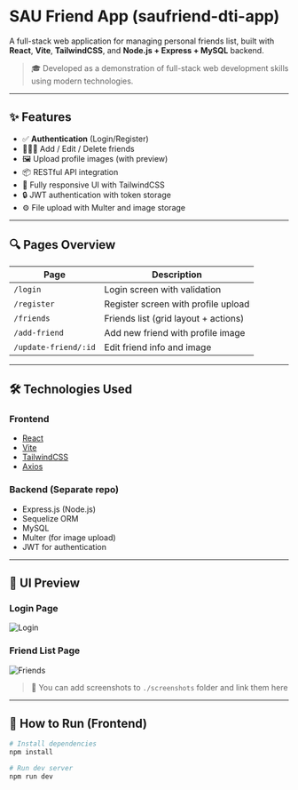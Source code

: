 # SAU Friend App (saufriend-dti-app)

A full-stack web application for managing personal friends list, built with **React**, **Vite**, **TailwindCSS**, and **Node.js + Express + MySQL** backend.

> 🎓 Developed as a demonstration of full-stack web development skills using modern technologies.

---

## ✨ Features

- ✅ **Authentication** (Login/Register)
- 🧑‍🤝‍🧑 Add / Edit / Delete friends
- 🖼 Upload profile images (with preview)
- 📦 RESTful API integration
- 🎨 Fully responsive UI with TailwindCSS
- 🔒 JWT authentication with token storage
- ⚙️ File upload with Multer and image storage

---

## 🔍 Pages Overview

| Page          | Description                            |
|---------------|----------------------------------------|
| `/login`      | Login screen with validation           |
| `/register`   | Register screen with profile upload    |
| `/friends`    | Friends list (grid layout + actions)   |
| `/add-friend` | Add new friend with profile image      |
| `/update-friend/:id` | Edit friend info and image     |

---

## 🛠 Technologies Used

### Frontend
- [React](https://reactjs.org/)
- [Vite](https://vitejs.dev/)
- [TailwindCSS](https://tailwindcss.com/)
- [Axios](https://axios-http.com/)

### Backend (Separate repo)
- Express.js (Node.js)
- Sequelize ORM
- MySQL
- Multer (for image upload)
- JWT for authentication

---

## 📸 UI Preview

### Login Page
![Login](./screenshots/login.png)

### Friend List Page
![Friends](./screenshots/friends.png)

> 📌 You can add screenshots to `./screenshots` folder and link them here

---

## 🚀 How to Run (Frontend)

```bash
# Install dependencies
npm install

# Run dev server
npm run dev
